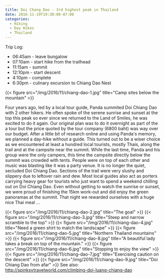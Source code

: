 ```yaml
---
title: Doi Chang Dao - 3rd highest peak in Thailand
date: 2016-11-19T19:30:00-07:00
categories:
  - Hiking
  - Day Hikes
  - Thailand
---
```



Trip Log:

* 06:45am - leave bungalow
* 07:10am - start hike from the trailhead
* 11:15am - summit
* 12:10pm - start descent
* 4:10pm - complete
* 6:30pm - culinary excursion to Chiang Dao Nest

{{< figure src="/img/2016/11/chiang-dao-1.jpg" title="Camp sites below the mountain" >}}

<!--more-->
Four years ago, led by a local tour guide, Panda summited Doi Chiang Dao with 2 other hikers. He often spoke of the serene sunrise and sunset at the top this peak so ever since we returned to the Land of Smiles, he was excited to do it again. Our original plan was to do it overnight as part of the a tour but the price quoted by the tour company (6800 baht) was way over our budget. After a little bit of research online and using Panda's memory, we planned a day-hike without a guide. This turned out to be a wiser choice as we encountered at least a hundred local tourists, mostly Thais, along the trail and at the campsite near the summit. While the last time, Panda and his group were the only campers, this time the campsite directly below the summit was crowded with tents. People were on top of each other and music was blasting like it was a party venue. It is no longer the quiet, secluded Doi Chiang Dao. Sections of the trail were very slushy and slippery due to leftover rain and dew. Most local guides also act as porters carrying heavy gear for tourists who just want to spend a weekend chilling out on Doi Chiang Dao. Even without getting to watch the sunrise or sunset, we were proud of finishing the 15km work-out and did enjoy the green panoramas at the summit. That night we rewarded ourselves with a huge nice Thai meal ...

{{< figure src="/img/2016/11/chiang-dao-2.jpg" title="The goal" >}}
{{< figure src="/img/2016/11/chiang-dao-3.jpg" title="Steep and narrow scramble to the top" >}}
{{< figure src="/img/2016/11/chiang-dao-4.jpg" title="Need a green shirt to match the landscape" >}}
{{< figure src="/img/2016/11/chiang-dao-5.jpg" title="Northern Thailand mountains" >}}
{{< figure src="/img/2016/11/chiang-dao-8.jpg" title="A beautiful lady takes a break on top of the mountain." >}}
{{< figure src="/img/2016/11/chiang-dao-6.jpg" title="Stopping to enjoy the view" >}}
{{< figure src="/img/2016/11/chiang-dao-7.jpg" title="Exercising caution on the descent" >}}
{{< figure src="/img/2016/11/chiang-dao-9.jpg" title="Doi Chiang Dao from afar" >}}
 See also: http://spinksytravelworld.com/climbing-doi-luang-chiang-dao
